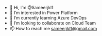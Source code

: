 - 👋 Hi, I’m @Sameerjkl1
- 👀 I’m interested in Power Platform
- 🌱 I’m currently learning Azure DevOps
- 💞️ I’m looking to collaborate on Cloud Team
- 📫 How to reach me sameerjkl1@gmail.com

<!---
Sameerjkl1/Sameerjkl1 is a ✨ special ✨ repository because its `README.md` (this file) appears on your GitHub profile.
You can click the Preview link to take a look at your changes.
--->
